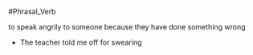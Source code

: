 #Phrasal_Verb

to speak angrily to someone because they have done something wrong

- The teacher told me off for swearing